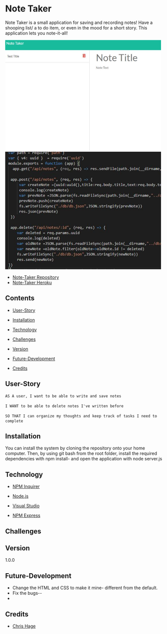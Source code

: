 # Note Taker

Note Taker is a small application for saving and recording notes! Have a shooping list/ a to do item, or even in the mood for a short story. This application lets you note-it-all!
            
<img src="assets/screenshot1.JPG" width="500"  alt="Picture"/>
<img src="assets/screenshot2.JPG" width="500"  alt="Picture"/>


      
*  [Note-Taker Repository](https://github.com/chages16/Notetaker)
*  [Note-Taker Heroku](https://notetaker-chage.herokuapp.com/)


 ## Contents
            
* [User-Story](#User-Story)
            
* [Installation](#Installation)
            
* [Technology](#Technology)
            
* [Challenges](#Challenges)
            
* [Version](#Version)
            
* [Future-Development](#Future-Development)

* [Credits](#Credits)

## User-Story
```
AS A user, I want to be able to write and save notes

I WANT to be able to delete notes I've written before

SO THAT I can organize my thoughts and keep track of tasks I need to complete
```

## Installation
            
You can install the system by cloning the repository onto your home computer. Then, by using git bash from the root folder, install the required dependencies with npm install- and open the application with node server.js

## Technology

* [NPM Inquirer](https://www.npmjs.com/package/inquirer)

* [Node.js](https://nodejs.org/en/)

* [Visual Studio](https://code.visualstudio.com/)

* [NPM Express](https://www.npmjs.com/package/express)

## Challenges



## Version
1.0.0


## Future-Development
* Change the HTML and CSS to make it mine- different from the default.
* Fix the bugs-- 
* 



## Credits
* [Chris Hage](https://github.com/chages16)
